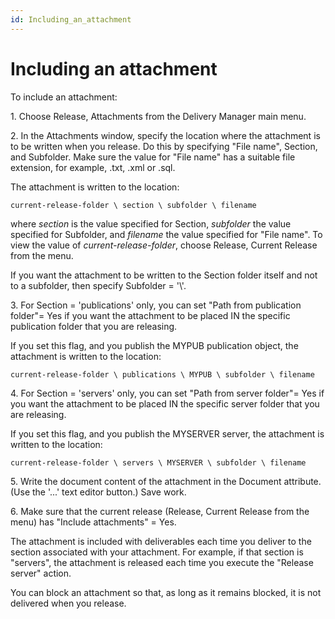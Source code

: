 ```yaml
---
id: Including_an_attachment
---
```


# Including an attachment

To include an attachment:

1. Choose Release, Attachments from the Delivery Manager main menu.

2. In the Attachments window, specify the location where the attachment is to be written when you release. Do this by specifying "File name", Section, and Subfolder. Make sure the value for "File name" has a suitable file extension, for example, .txt, .xml or .sql.

The attachment is written to the location:

```
current-release-folder \ section \ subfolder \ filename 
```

where *section* is the value specified for Section, *subfolder* the value specified for Subfolder, and *filename* the value specified for "File name". To view the value of *current-release-folder*, choose Release, Current Release from the menu.

If you want the attachment to be written to the Section folder itself and not to a subfolder, then specify Subfolder = '\\'.

3. For Section = 'publications' only, you can set "Path from publication folder"= Yes if you want the attachment to be placed IN the specific publication folder that you are releasing.

If you set this flag, and you publish the MYPUB publication object, the attachment is written to the location:

```
current-release-folder \ publications \ MYPUB \ subfolder \ filename
```

4. For Section = 'servers' only, you can set "Path from server folder"= Yes if you want the attachment to be placed IN the specific server folder that you are releasing.

If you set this flag, and you publish the MYSERVER server, the attachment is written to the location:

```
current-release-folder \ servers \ MYSERVER \ subfolder \ filename
```

5. Write the document content of the attachment in the Document attribute. (Use the '...' text editor button.) Save work.

6. Make sure that the current release (Release, Current Release from the menu) has "Include attachments" = Yes.

The attachment is included with deliverables each time you deliver to the section associated with your attachment. For example, if that section is "servers", the attachment is released each time you execute the "Release server" action.

You can block an attachment so that, as long as it remains blocked, it is not delivered when you release.